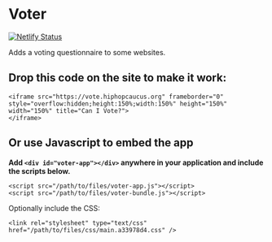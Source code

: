 # Voter

[![Netlify Status](https://api.netlify.com/api/v1/badges/16d974dc-6c43-4c7b-8258-2827fb3f9f83/deploy-status)](https://app.netlify.com/sites/affectionate-shannon-7ae802/deploys)

Adds a voting questionnaire to some websites.


## Drop this code on the site to make it work: 
```
<iframe src="https://vote.hiphopcaucus.org" frameborder="0" style="overflow:hidden;height:150%;width:150%" height="150%" width="150%" title="Can I Vote?">
</iframe>
```

## Or use Javascript to embed the app
**Add `<div id="voter-app"></div>` anywhere in your application and include the scripts below.**
```
<script src="/path/to/files/voter-app.js"></script>
<script src="/path/to/files/voter-bundle.js"></script>
```

Optionally include the CSS:
```
<link rel="stylesheet" type="text/css" href="/path/to/files/css/main.a33978d4.css" />
```

